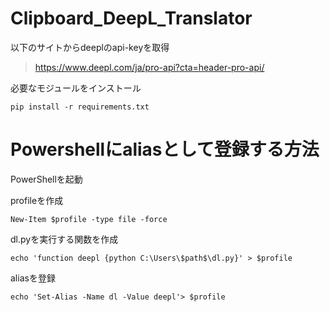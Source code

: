 # Clipboard_DeepL_Translator
以下のサイトからdeeplのapi-keyを取得
>https://www.deepl.com/ja/pro-api?cta=header-pro-api/

必要なモジュールをインストール
```
pip install -r requirements.txt
```

# Powershellにaliasとして登録する方法
PowerShellを起動

profileを作成
```
New-Item $profile -type file -force 
```
dl.pyを実行する関数を作成
```
echo 'function deepl {python C:\Users\$path$\dl.py}' > $profile
```
aliasを登録
```
echo 'Set-Alias -Name dl -Value deepl'> $profile
```


